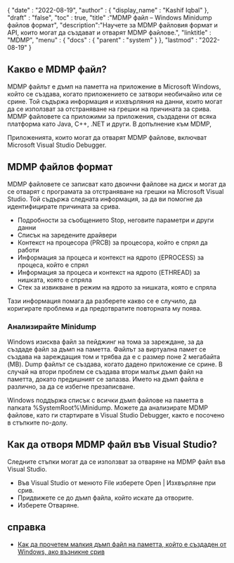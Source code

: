 {
  "date" : "2022-08-19",
  "author" : {
    "display_name" : "Kashif Iqbal"
},
  "draft" : "false",
  "toc" : true,
  "title" :"MDMP файл – Windows Minidump файлов формат",
  "description":"Научете за MDMP файловия формат и API, които могат да създават и отварят MDMP файлове.",
  "linktitle" : "MDMP",
  "menu" : {
    "docs" : {
      "parent" : "system"
}
},
  "lastmod" : "2022-08-19"
}

## Какво е MDMP файл?

MDMP файлът е дъмп на паметта на приложение в Microsoft Windows, който се създава, когато приложението се затвори необичайно или се срине. Той съдържа информация и изхвърляния на данни, които могат да се използват за отстраняване на грешки на причината за срива. MDMP файловете са приложими за приложения, създадени от всяка платформа като Java, C++, .NET и други. В допълнение към MDMP,

Приложенията, които могат да отварят MDMP файлове, включват Microsoft Visual Studio Debugger.

## MDMP файлов формат

MDMP файловете се записват като двоични файлове на диск и могат да се отварят с програмата за отстраняване на грешки на Microsoft Visual Studio. Той съдържа следната информация, за да ви помогне да идентифицирате причината за срива.

* Подробности за съобщението Stop, неговите параметри и други данни
* Списък на заредените драйвери
* Контекст на процесора (PRCB) за процесора, който е спрял да работи
* Информация за процеса и контекст на ядрото (EPROCESS) за процеса, който е спрял
* Информация за процеса и контекст на ядрото (ETHREAD) за нишката, която е спряла
* Стек за извикване в режим на ядрото за нишката, която е спряла

Тази информация помага да разберете какво се е случило, да коригирате проблема и да предотвратите повторната му поява.

### Анализирайте Minidump

Windows изисква файл за пейджинг на тома за зареждане, за да създаде файл за дъмп на паметта. Файлът за виртуална памет се създава на зареждащия том и трябва да е с размер поне 2 мегабайта (MB). Dump файлът се създава, когато дадено приложение се срине. В случай на втори проблем се създава втори малък дъмп файл на паметта, докато предишният се запазва. Името на дъмп файла е различно, за да се избегне презаписване.

Windows поддържа списък с всички дъмп файлове на паметта в папката %SystemRoot%\Minidump. Можете да анализирате MDMP файлове, като ги стартирате в Visual Studio Debugger, както е посочено в стъпките по-долу.

## Как да отворя MDMP файл във Visual Studio?

Следните стъпки могат да се използват за отваряне на MDMP файл във Visual Studio.

* Във Visual Studio от менюто File изберете Open | Изхвърляне при срив.
* Придвижете се до дъмп файла, който искате да отворите.
* Изберете Отваряне.

## справка

* [Как да прочетем малкия дъмп файл на паметта, който е създаден от Windows, ако възникне срив](https://learn.microsoft.com/en-us/troubleshoot/windows-client/performance/read-small-memory-dump-file)

